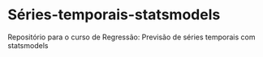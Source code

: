 # Séries-temporais-statsmodels
Repositório para o curso de Regressão: Previsão de séries temporais com statsmodels
